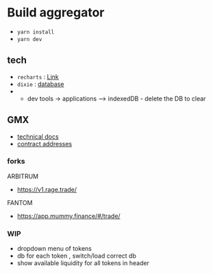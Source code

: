 # Build aggregator
- `yarn install`
- `yarn dev`

## tech
- `recharts` :  [Link](https://www.npmjs.com/package/recharts)
- `dixie` : [database](https://dexie.org/docs/Table/Table.clear())
- - dev tools -> applications --> indexedDB - delete the DB to clear 

## GMX 
- [technical docs](https://gmx-io.notion.site/gmx-io/GMX-Technical-Overview-47fc5ed832e243afb9e97e8a4a036353)
- [contract addresses](https://gmxio.gitbook.io/gmx/contracts)

### forks 

ARBITRUM 
- https://v1.rage.trade/

FANTOM
- https://app.mummy.finance/#/trade/

### WIP 
- dropdown menu of tokens
- db for each token , switch/load correct db 
- show available liquidity for all tokens in header 